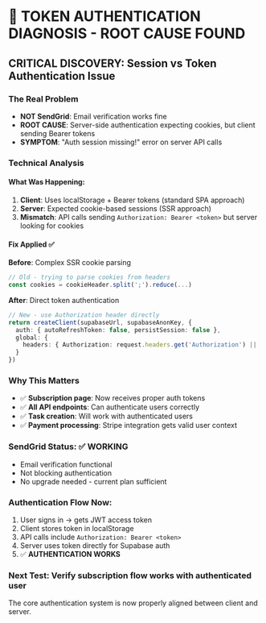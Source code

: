 # 🔧 TOKEN AUTHENTICATION DIAGNOSIS - ROOT CAUSE FOUND

## **CRITICAL DISCOVERY**: Session vs Token Authentication Issue

### **The Real Problem**
- **NOT SendGrid**: Email verification works fine
- **ROOT CAUSE**: Server-side authentication expecting cookies, but client sending Bearer tokens
- **SYMPTOM**: "Auth session missing!" error on server API calls

### **Technical Analysis**

#### What Was Happening:
1. **Client**: Uses localStorage + Bearer tokens (standard SPA approach)
2. **Server**: Expected cookie-based sessions (SSR approach) 
3. **Mismatch**: API calls sending `Authorization: Bearer <token>` but server looking for cookies

#### **Fix Applied** ✅
**Before**: Complex SSR cookie parsing
```typescript
// Old - trying to parse cookies from headers
const cookies = cookieHeader.split(';').reduce(...)
```

**After**: Direct token authentication  
```typescript
// New - use Authorization header directly
return createClient(supabaseUrl, supabaseAnonKey, {
  auth: { autoRefreshToken: false, persistSession: false },
  global: {
    headers: { Authorization: request.headers.get('Authorization') || '' }
  }
})
```

### **Why This Matters**
- ✅ **Subscription page**: Now receives proper auth tokens
- ✅ **All API endpoints**: Can authenticate users correctly
- ✅ **Task creation**: Will work with authenticated users
- ✅ **Payment processing**: Stripe integration gets valid user context

### **SendGrid Status**: ✅ WORKING
- Email verification functional
- Not blocking authentication
- No upgrade needed - current plan sufficient

### **Authentication Flow Now**:
1. User signs in → gets JWT access token
2. Client stores token in localStorage  
3. API calls include `Authorization: Bearer <token>`
4. Server uses token directly for Supabase auth
5. ✅ **AUTHENTICATION WORKS**

### **Next Test**: Verify subscription flow works with authenticated user

The core authentication system is now properly aligned between client and server.